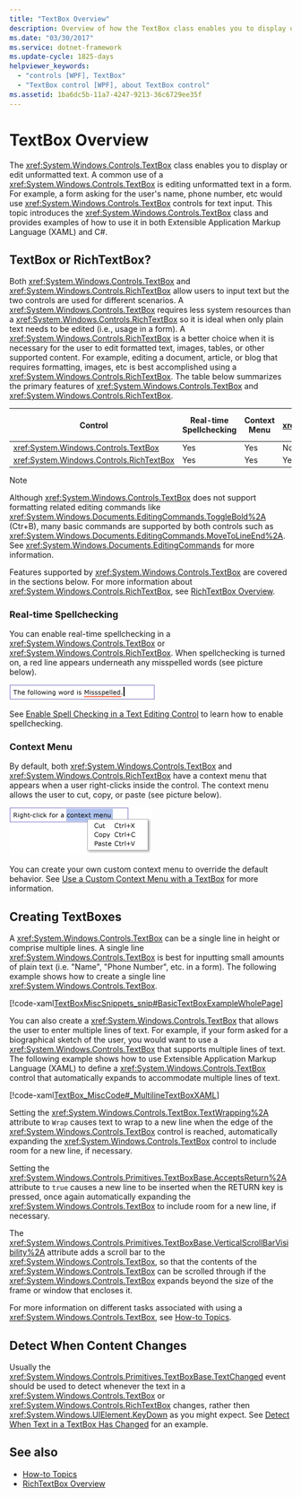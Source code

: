 ```yaml
---
title: "TextBox Overview"
description: Overview of how the TextBox class enables you to display or edit unformatted text in Windows Presentation Foundation (WPF) applications.
ms.date: "03/30/2017"
ms.service: dotnet-framework
ms.update-cycle: 1825-days
helpviewer_keywords:
  - "controls [WPF], TextBox"
  - "TextBox control [WPF], about TextBox control"
ms.assetid: 1ba6dc5b-11a7-4247-9213-36c6729ee35f
---
```

# TextBox Overview

The <xref:System.Windows.Controls.TextBox> class enables you to display or edit unformatted text. A common use of a <xref:System.Windows.Controls.TextBox> is editing unformatted text in a form. For example, a form asking for the user's name, phone number, etc would use <xref:System.Windows.Controls.TextBox> controls for text input. This topic introduces the <xref:System.Windows.Controls.TextBox> class and provides examples of how to use it in both Extensible Application Markup Language (XAML) and C#.

<a name="textbox_or_richtextbox"></a>

## TextBox or RichTextBox?

Both <xref:System.Windows.Controls.TextBox> and <xref:System.Windows.Controls.RichTextBox> allow users to input text but the two controls are used for different scenarios. A <xref:System.Windows.Controls.TextBox> requires less system resources than a <xref:System.Windows.Controls.RichTextBox> so it is ideal when only plain text needs to be edited (i.e., usage in a form). A <xref:System.Windows.Controls.RichTextBox> is a better choice when it is necessary for the user to edit formatted text, images, tables, or other supported content. For example, editing a document, article, or blog that requires formatting, images, etc is best accomplished using a <xref:System.Windows.Controls.RichTextBox>. The table below summarizes the primary features of <xref:System.Windows.Controls.TextBox> and <xref:System.Windows.Controls.RichTextBox>.

|Control|Real-time Spellchecking|Context Menu|Formatting commands like <xref:System.Windows.Documents.EditingCommands.ToggleBold%2A> (Ctr+B)|<xref:System.Windows.Documents.FlowDocument> content like images, paragraphs, tables, etc.|
|-------------|------------------------------|------------------|------------------------------------------------------------------------------------------------------------------------------------------------------------------------------------------------------|--------------------------------------------------------------------------------------------------------------------------------------------------------------------------------------------------|
|<xref:System.Windows.Controls.TextBox>|Yes|Yes|No|No.|
|<xref:System.Windows.Controls.RichTextBox>|Yes|Yes|Yes (see [RichTextBox Overview](richtextbox-overview.md))|Yes (see [RichTextBox Overview](richtextbox-overview.md))|

> [!NOTE]
> Although <xref:System.Windows.Controls.TextBox> does not support formatting related editing commands like <xref:System.Windows.Documents.EditingCommands.ToggleBold%2A> (Ctr+B), many basic commands are supported by both controls such as <xref:System.Windows.Documents.EditingCommands.MoveToLineEnd%2A>. See <xref:System.Windows.Documents.EditingCommands> for more information.

Features supported by <xref:System.Windows.Controls.TextBox> are covered in the sections below. For more information about <xref:System.Windows.Controls.RichTextBox>, see [RichTextBox Overview](richtextbox-overview.md).

### Real-time Spellchecking

You can enable real-time spellchecking in a <xref:System.Windows.Controls.TextBox> or <xref:System.Windows.Controls.RichTextBox>. When spellchecking is turned on, a red line appears underneath any misspelled words (see picture below).

![Textbox with spell&#45;checking](./media/editing-textbox-with-spellchecking.png "Editing_TextBox_with_Spellchecking")

See [Enable Spell Checking in a Text Editing Control](how-to-enable-spell-checking-in-a-text-editing-control.md) to learn how to enable spellchecking.

### Context Menu

By default, both <xref:System.Windows.Controls.TextBox> and <xref:System.Windows.Controls.RichTextBox> have a context menu that appears when a user right-clicks inside the control. The context menu allows the user to cut, copy, or paste (see picture below).

![TextBox with context menu](./media/editing-textbox-with-context-menu.png "Editing_TextBox_with_Context_Menu")

You can create your own custom context menu to override the default behavior. See [Use a Custom Context Menu with a TextBox](how-to-use-a-custom-context-menu-with-a-textbox.md) for more information.

<a name="creating_textboxes"></a>

## Creating TextBoxes

A <xref:System.Windows.Controls.TextBox> can be a single line in height or comprise multiple lines. A single line <xref:System.Windows.Controls.TextBox> is best for inputting small amounts of plain text (i.e. "Name", "Phone Number", etc. in a form). The following example shows how to create a single line <xref:System.Windows.Controls.TextBox>.

[!code-xaml[TextBoxMiscSnippets_snip#BasicTextBoxExampleWholePage](~/samples/snippets/csharp/VS_Snippets_Wpf/TextBoxMiscSnippets_snip/csharp/basictextboxexample.xaml#basictextboxexamplewholepage)]

You can also create a <xref:System.Windows.Controls.TextBox> that allows the user to enter multiple lines of text. For example, if your form asked for a biographical sketch of the user, you would want to use a <xref:System.Windows.Controls.TextBox> that supports multiple lines of text. The following example shows how to use Extensible Application Markup Language (XAML) to define a <xref:System.Windows.Controls.TextBox> control that automatically expands to accommodate multiple lines of text.

[!code-xaml[TextBox_MiscCode#_MultilineTextBoxXAML](~/samples/snippets/csharp/VS_Snippets_Wpf/TextBox_MiscCode/CSharp/Window1.xaml#_multilinetextboxxaml)]

Setting the <xref:System.Windows.Controls.TextBox.TextWrapping%2A> attribute to `Wrap` causes text to wrap to a new line when the edge of the <xref:System.Windows.Controls.TextBox> control is reached, automatically expanding the <xref:System.Windows.Controls.TextBox> control to include room for a new line, if necessary.

Setting the <xref:System.Windows.Controls.Primitives.TextBoxBase.AcceptsReturn%2A> attribute to `true` causes a new line to be inserted when the RETURN key is pressed, once again automatically expanding the <xref:System.Windows.Controls.TextBox> to include room for a new line, if necessary.

The <xref:System.Windows.Controls.Primitives.TextBoxBase.VerticalScrollBarVisibility%2A> attribute adds a scroll bar to the <xref:System.Windows.Controls.TextBox>, so that the contents of the <xref:System.Windows.Controls.TextBox> can be scrolled through if the <xref:System.Windows.Controls.TextBox> expands beyond the size of the frame or window that encloses it.

For more information on different tasks associated with using a <xref:System.Windows.Controls.TextBox>, see [How-to Topics](textbox-how-to-topics.md).

<a name="editing_commands"></a>

## Detect When Content Changes

Usually the <xref:System.Windows.Controls.Primitives.TextBoxBase.TextChanged> event should be used to detect whenever the text in a <xref:System.Windows.Controls.TextBox> or <xref:System.Windows.Controls.RichTextBox> changes, rather then <xref:System.Windows.UIElement.KeyDown> as you might expect. See [Detect When Text in a TextBox Has Changed](how-to-detect-when-text-in-a-textbox-has-changed.md) for an example.

## See also

- [How-to Topics](textbox-how-to-topics.md)
- [RichTextBox Overview](richtextbox-overview.md)
